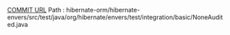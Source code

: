 [COMMIT URL](https://github.com/hibernate/hibernate-orm/commit/63a0f03c5ae773f96c92c02fba9d13133d02485b)
Path : hibernate-orm/hibernate-envers/src/test/java/org/hibernate/envers/test/integration/basic/NoneAudited.java